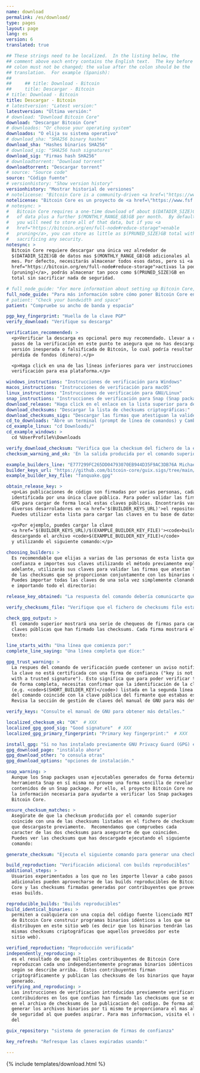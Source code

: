 ```yaml
---
name: download
permalink: /es/download/
type: pages
layout: page
lang: es
version: 6
translated: true

## These strings need to be localized.  In the listing below, the
## comment above each entry contains the English text.  The key before the
## colon must not be changed; the value after the colon should be the
## translation.  For example (Spanish):
##
##     ## title: Download - Bitcoin
##     title: Descargar - Bitcoin
# title: Download - Bitcoin
title: Descargar - Bitcoin
# latestversion: "Latest version:"
latestversion: "Última versión:"
# download: "Download Bitcoin Core"
download: "Descargar Bitcoin Core"
# downloados: "Or choose your operating system"
downloados: "O elija su sistema operativo"
# download_sha: "SHA256 binary hashes"
download_sha: "Hashes binarios SHA256"
# download_sig: "SHA256 hash signatures"
download_sig: "Firmas hash SHA256"
# downloadtorrent: "Download torrent"
downloadtorrent: "Descargar torrent"
# source: "Source code"
source: "Código fuente"
# versionhistory: "Show version history"
versionhistory: "Mostrar historial de versiones"
# notelicense: "Bitcoin Core is a community-driven <a href=\"https://www.fsf.org/about/what-is-free-software\">free software</a> project, released under the open source <a href=\"http://opensource.org/licenses/mit-license.php\">MIT license</a>."
notelicense: "Bitcoin Core es un proyecto de <a href=\"https://www.fsf.org/about/what-is-free-software\">software libre</a> dirigido en comunidad, liberado bajo la <a href=\"http://opensource.org/licenses/mit-license.php\">licencia MIT</a> de fuentes abiertas."
# notesync: >
#   Bitcoin Core requires a one-time download of about $(DATADIR_SIZE)GB
#   of data plus a further $(MONTHLY_RANGE_GB)GB per month.  By default,
#   you will need to store all of that data, but if you <a
#   href="https://bitcoin.org/en/full-node#reduce-storage">enable
#   pruning</a>, you can store as little as $(PRUNED_SIZE)GB total without
#   sacrificing any security.
notesync: >
  Bitcoin Core requiere descargar una única vez alrededor de
  $(DATADIR_SIZE)GB de datos mas $(MONTHLY_RANGE_GB)GB adicionales al
  mes. Por defecto, necesitarás almacenar todos esos datos, pero si <a
  href="https://bitcoin.org/en/full-node#reduce-storage">activas la poda
  (pruning)</a>, podrás almacenar tan poco como $(PRUNED_SIZE)GB en
  total sin sacrificar nada de seguridad.

# full_node_guide: "For more information about setting up Bitcoin Core, please read the <a href=\"https://bitcoin.org/en/full-node\">full node guide</a>."
full_node_guide: "Para más información sobre cómo poner Bitcoin Core en funcionamiento, por favor lea la <a href=\"https://bitcoin.org/en/full-node\">guía para nodos completos</a>."
# patient: "Check your bandwidth and space"
patient: "Compruebe su ancho de banda y espacio"

pgp_key_fingerprint: "Huella de la clave PGP"
verify_download: "Verifique su descarga"

verification_recommended: >
  <p>Verificar la descarga es opcional pero muy recomendado. Llevar a cabo los
  pasos de la verificación en este punto te asegura que no has descargado una
  versión inesperada o falsificada de Bitcoin, lo cual podría resultar en la
  pérdida de fondos (dinero).</p> 

  <p>Haga click en una de las líneas inferiores para ver instrucciones de
  verificación para esa plataforma.</p>

windows_instructions: "Instrucciones de verificación para Windows"
macos_instructions: "Instrucciones de verificación para macOS"
linux_instructions: "Instrucciones de verificación para GNU/Linux"
snap_instructions: "Instrucciones de verificación para Snap (Snap package)"
download_release: "Haga click en el enlace en la lista superior para descargar la versión adecuada para su plataforma y espere a que el fichero haya terminado de descargarse."
download_checksums: "Descargar la lista de checksums criptográficas:"
download_checksums_sigs: "Descargar las firmas que atestiguan la validez de las checksums:"
cd_to_downloads: "Abre un terminal (prompt de línea de comandos) y Cambia Directorio (cd) a la carpeta que uses para descargas.  Por ejemplo:"
cd_example_linux: "cd Downloads/"
cd_example_windows: >
  cd %UserProfile%\Downloads

verify_download_checksum: "Verifica que la checksum del fichero de la edición está listado en el fichero de checksums usando el siguiente comando:"
checksum_warning_and_ok: 'En la salida producida por el comando superior, puedes ignorar cualquier alerta y fallo sin problema, pero debes asegurarte de que la salida lista "$(SHASUMS_OK)" después del nombre del fichero de la versión que has descargado.  Por ejemplo:'

example_builders_line: "E777299FC265DD04793070EB944D35F9AC3DB76A Michael Ford (fanquake)"
builder_keys_url: "https://github.com/bitcoin-core/guix.sigs/tree/main/builder-keys"
example_builder_key_file: "fanquake.gpg"

obtain_release_key: >
  <p>Las publicaciones de código son firmadas por varias personas, cada una de ellas
  identificada por una única clave pública. Para poder validar las firmas, debes utilizar
  GPG para cargar de forma local estas claves públicas. Encontrarás varias de las claves de
  diversos desarroladores en <a href='$(BUILDER_KEYS_URL)'>el repositorio bitcoin-core/guix.sigs.</a>
  Puedes utilizar esta lista para cargar las claves en tu base de datos de GPG.</p>

  <p>Por ejemplo, puedes cargar la clave
  <a href='$(BUILDER_KEYS_URL)/$(EXAMPLE_BUILDER_KEY_FILE)'><code>builder-keys/$(EXAMPLE_BUILDER_KEY_FILE)</code></a>
  descargando el archivo <code>$(EXAMPLE_BUILDER_KEY_FILE)</code>
  y utilizando el siguiente comando:</p>

choosing_builders: >
  Es recomendable que elijas a varias de las personas de esta lista que consideres de
  confianza e importes sus claves utilizando el método previamente explicado. Más
  adelante, utilizarás sus claves para validar las firmas que atestan la validez
  de las checksums que se proporcionan conjuntamente con los binarios del código.
  Puedes importar todas las claves de una sola vez simplemente clonando el repositorio
  e importando todo el directorio:

release_key_obtained: "La respuesta del comando debería comunicarte que una clave ha sido importada, actualizada, posee nuevas firmas, o no ha sido modificada."

verify_checksums_file: "Verifique que el fichero de checksums file está firmado PGP por la clave que firma la versión:"

check_gpg_output: >
  El comando superior mostrará una serie de chequeos de firmas para cada una de las
  claves públicas que han firmado las checksums. Cada firma mostrará el siguiente
  texto:

line_starts_with: "Una línea que comienza por:"
complete_line_saying: "Una línea completa que dice:"

gpg_trust_warning: >
  La respues del comando de verificación puede contener un aviso notificando que
  la clave no está certificada con una firma de confianza ("key is not certified
  with a trusted signature"). Esto significa que para poder verificar tu descarga
  de forma completa, necesitas confirmar que la identificación de la clave de firmado
  (e.g. <code>$(SHORT_BUILDER_KEY)</code>) listada en la segunda línea de la respuesta
  del comando coincide con la clave pública del firmante que estabas esperando.
  Revisa la sección de gestión de claves del manual de GNU para más detalles.

verify_keys: "Consulte el manual de GNU para obtener más detalles."

localized_checksum_ok: "OK"  # XXX
localized_gpg_good_sig: "Good signature"  # XXX
localized_gpg_primary_fingerprint: "Primary key fingerprint:"  # XXX

install_gpg: "Si no has instalado previamente GNU Privacy Guard (GPG) en tu sistema,"
gpg_download_page: "instálalo ahora"
gpg_download_other: "o consula otras"
gpg_download_options: "opciones de instalación."

snap_warning: >
  Aunque los Snap packages usan ejecutables generados de forma determinista, la
  herramienta Snap en sí misma no provee una forma sencilla de revelar los
  contenidos de un Snap package. Por ello, el proyecto Bitcoin Core no posee
  la información necesaria para ayudarte a verificar los Snap packages de
  Bitcoin Core.

ensure_checksum_matches: >
  Asegúrate de que la checksum producida por el comando superior
  coincide con una de las checksums listadas en el fichero de checksums
  que descargaste previamente.  Recomendamos que compruebes cada
  caracter de las dos checksums para asegurarte de que coinciden.
  Puedes ver las checksums que has descargado ejecutando el siguiente
  comando:

generate_checksum: "Ejecuta el siguiente comando para generar una checksum del fichero de la versión que te has descargado.  Reemplaza '$(FILE)' con el nombre del fichero que realmente hayas descargado."

build_reproduction: "Verificación adicional con builds reproducibles"
additional_steps: >
  Usuarios experimentados a los que no les importe llevar a cabo pasos
  adicionales pueden aprovecharse de las builds reproducibles de Bitcoin
  Core y las checksums firmadas generadas por contribuyentes que proveen
  esas builds.

reproducible_builds: "Builds reproducibles"
build_identical_binaries: >
  permiten a cualquiera con una copia del código fuente licenciado MIT
  de Bitcoin Core construir programas binarios idénticos a los que se
  distribuyen en este sitio web (es decir que los binarios tendrán las
  mismas checksums criptográficas que aquellos proveídos por este
  sitio web).

verified_reproduction: "Reproducción verificada"
independently_reproducing: >
  es el resultado de que múltiples contribuyentes de Bitcoin Core
  reproduzcan cada uno independientemente programas binarios idénticos
  según se describe arriba.  Estos contribuyentes firman
  criptográficamente y publican las checksums de los binarios que hayan
  generado.
verifying_and_reproducing: >
  Las instrucciones de verificacion introducidas previamente verificaran que los
  contribuidores en los que confias han firmado las checksums que se encuentran
  en el archivo de checksums de la publicacion del codigo. De forma adicional,
  generar los archivos binarios por ti mismo te proporcionara el mas alto nivel
  de seguridad al que puedes aspirar. Para mas informacion, visita el repositorio
  del

guix_repository: "sistema de generacion de firmas de confianza"

key_refresh: "Refresque las claves expiradas usando:"

---
```


{% include templates/download.html %}
